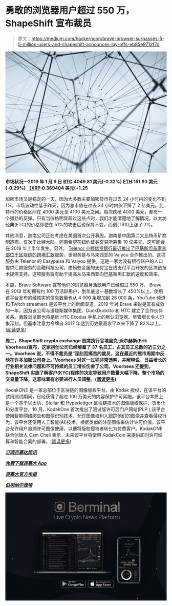 # 勇敢的浏览器用户超过 550 万，ShapeShift 宣布裁员

> 原文：<https://medium.com/hackernoon/brave-browser-surpasses-5-5-million-users-and-shapeshift-announces-lay-offs-eb85e9712f7d>

![](img/3db5e3334d64f4701354ae22b440c026.png)

**市场状况—2019 年 1 月 9 日** [**BTC**](https://berminal.com/coins/Bitcoin-BTC)**:4049.81 美元(-0.32%)** [**ETH**](https://berminal.com/coins/Ethereum-ETH)**:151.93 美元(-0.29%)** [**【XRP**](https://berminal.com/coins/XRP-XRP)**:0.369404 美元(+1.25**

加密市场又是稳定的一天，因为大多数主要加密货币在过去 24 小时内的变化不到 1%。市场波动性低于昨天，因为总市值在过去 24 小时内仅下降了 2 亿美元。比特币的价格区间在 4000 美元至 4100 美元之间。每次跌破 4000 美元，都有一个强劲的反弹。只有当价格明显超过这些点时，我们才能清楚地了解情况。以太坊经典(ETC)的价格即使在 51%的攻击后也保持不变，而创(TRX)上涨了 7%。

其他消息，迦南公司正在考虑在美国首次公开募股。迦南是中国第二大比特币矿商制造商，仅次于比特大陆。迦南希望在纽约证券交易所筹集 10 亿美元，这可能会在 2019 年上半年发生。另外， [Telenor 小额信贷银行最近推出了巴基斯坦首家总部位于区块链的跨境汇款服务](https://berminal.com/news/153320/Alipay-Used-to-Power-Pakistans-First-BlockchainBased-CrossBorder-Remittance-Service)，该服务是与马来西亚的 Valyou 合作推出的。这项服务由 Telenor 的 Easypaisa 和 Valyou 提供，这是一家为没有银行账户的人口提供汇款服务的金融科技公司，由蚂蚁金服的支付宝在线支付平台开发的区块链技术提供支持。这项服务将有助于提高从马来西亚向巴基斯坦汇款的速度和效率。

本周，Brave Software 宣布他们的浏览器月活跃用户已经超过 550 万。 Brave 在 2018 年初拥有约 100 万活跃用户，到年底这一基数增长了 450%以上。使用该平台发布的经核实的信息数量也从 4 000 条增加到 28 000 条，YouTube 频道和 Twitch streamers 是该平台上的新闻渠道。2019 年对 Brave 来说是富有成效的一年，因为该公司与道琼斯媒体集团、DuckDuckGo 和 HTC 建立了合作伙伴关系。勇敢浏览器也将是新 HTC Exodus 手机上的默认浏览器。尽管增长令人印象深刻，但基本注意力令牌自 2017 年达到历史最高水平以来下降了 82%以上。([阅读更多](https://berminal.com/news/153100/Brave-Browser-Notches-55-Million-Monthly-Users))

**周二，ShapeShift crypto exchange 首席执行官埃里克·沃尔赫斯(Erik Voorhees)宣布，这家初创公司已经解雇了 37 名员工，占其员工总数的近三分之一。Voorhees 说，不得不裁员是“深刻而痛苦的裁员，这在最近的熊市周期中反映在许多加密公司身上。”Voorhees 对这一过程非常透明，并解释说，日益增长的行业相关法律问题和不可持续的员工增长伤害了公司。Voorhees 还提到，ShapeShift 实施了解客户(KYC)程序的决定导致用户数量大幅下降，整个市场的交易量下降，这意味着有必要进行人员调整。([阅读更多](https://berminal.com/news/153287/Shapeshift-Lays-Off-37-Workers))**

KodakONE 是一家总部位于区块链的图像版权平台，由 Kodak 授权，在该平台的试用测试期间，已经获得了超过 100 万美元的内容保护许可索赔。该平台本质上是一个基于以太坊、Stellar 和 Hyperledger 区块链技术的图像版权保护、货币化和分发平台。10 月，KodakOne 首次推出了测试版许可后门户网站(PLP ),该平台使用智能网络爬虫和图像识别技术，允许图像权利人跟踪他们的图像并查看侵权行为。该平台还使用人工智能(AI)技术，根据类似的注册图像来估计许可价值，该平台允许用户追溯许可图像使用，以便将版权侵权者转化为付费客户。KodakONE 联合创始人 Cam Chell 表示，未来该平台将使用 KodakCoin 来提供即时许可结算和智能合同的部署。([阅读更多](https://berminal.com/news/153144/KodakOne-Blockchain-Beta-Trial-Sees-1-Million-in-Licensing-Claims))

[***订阅百慕达简讯***](https://visitor.r20.constantcontact.com/d.jsp?llr=myyhdl6ab&p=oi&m=1131022639884&sit=9ar6aztmb&f=776989ec-8460-43a4-b86a-bcf8f2f1bca7)

[***免费下载百慕大 App***](https://berminal.app.link/medium-post)

[](http://Berminal.com)

*[***百慕大官方电报***](https://t.me/berminal)*

*[***伯明纳尔推特***](https://twitter.com/berminalapp)*

*![](img/7431214f64a5fdbfd57df70e2674c18d.png)*